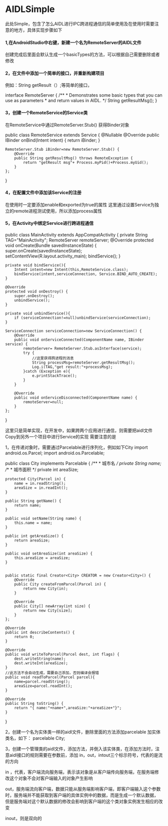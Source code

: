 # AIDLSimple
此处Simple，包含了怎么AIDL进行IPC跨进程通信的简单使用及在使用时需要注意的地方，具体实现步骤如下
#### 1,在AndroidStudio中右键，新建一个名为RemoteServer的AIDL文件
创建完成后里面会默认生成一个basicTypes的方法，可以根据自己需要删除或者修改
#### 2，在文件中添加一个简单的接口，并重新构建项目
  例如：String getResult（）;等简单的接口，
  
  interface RemoteServer {
    /**
     * Demonstrates some basic types that you can use as parameters
     * and return values in AIDL.
     */
    String getResultMsg();
}
  
#### 3，创建一个RemoteService的Service类
在RemoteService中通过RemoteServer.Stub() 获得Binder对象

public class RemoteService extends Service {
    @Nullable
    @Override
    public IBinder onBind(Intent intent) {
        return iBinder;
    }

    RemoteServer.Stub iBinder=new RemoteServer.Stub() {
        @Override
        public String getResultMsg() throws RemoteException {
            return "getResult msg"+ Process.myPid()+Process.myUid();
        }
    };
}

#### 4，在配置文件中添加该Service的注册
在使用时一定要添加enable和exported为true的属性 这里通过设置Service为独立的remote进程测试使用，所以添加process属性
        <service android:name=".RemoteService"
            android:process=":remote"
            android:enabled="true"
            android:exported="true"/>
            
#### 5，在Activity中绑定Service进行跨进程通信
public class MainActivity extends AppCompatActivity {
    private String TAG="MainActivity";
    RemoteServer remoteServer;
    @Override
    protected void onCreate(Bundle savedInstanceState) {
        super.onCreate(savedInstanceState);
        setContentView(R.layout.activity_main);
        bindService();
    }

    private void bindService(){
        Intent intent=new Intent(this,RemoteService.class);
        bindService(intent,serviceConnection, Service.BIND_AUTO_CREATE);
    }

    @Override
    protected void onDestroy() {
        super.onDestroy();
        unbindService();
    }

    private void unbindService(){
        if (serviceConnection!=null)unbindService(serviceConnection);
    }

    ServiceConnection serviceConnection=new ServiceConnection() {
        @Override
        public void onServiceConnected(ComponentName name, IBinder service) {
            remoteServer= RemoteServer.Stub.asInterface(service);
            try {
                //这里获得跨进程的消息
                String processMsg=remoteServer.getResultMsg();
                Log.i(TAG,"get result:"+processMsg);
            }catch (Exception e){
                e.printStackTrace();
            }
        }

        @Override
        public void onServiceDisconnected(ComponentName name) {
            remoteServer=null;
        }
    };
}

这里只是简单实现，在开发中，如果跨两个应用进行通信，则需要把aidl文件Copy到另外一个项目中进行Service的实现
需要注意的是

1，在传递对象时，需要通过Parcelable进行序列化，例如如下City
import android.os.Parcel;
import android.os.Parcelable;

public class City implements Parcelable {
    /**
     * 城市名
     */
    private String name;
    /**
     * 城市面积
     */
    private int areaSize;

    protected City(Parcel in) {
        name = in.readString();
        areaSize = in.readInt();
    }

    public String getName() {
        return name;
    }

    public void setName(String name) {
        this.name = name;
    }

    public int getAreaSize() {
        return areaSize;
    }

    public void setAreaSize(int areaSize) {
        this.areaSize = areaSize;
    }


    public static final Creator<City> CREATOR = new Creator<City>() {
        @Override
        public City createFromParcel(Parcel in) {
            return new City(in);
        }

        @Override
        public City[] newArray(int size) {
            return new City[size];
        }
    };

    @Override
    public int describeContents() {
        return 0;
    }

    @Override
    public void writeToParcel(Parcel dest, int flags) {
        dest.writeString(name);
        dest.writeInt(areaSize);
    }
    //此方法不会自动生成，需要自己添加，否则编译会报错
    public void readToParcel(Parcel parcel){
        name=parcel.readString();
        areaSize=parcel.readInt();
    }

    @Override
    public String toString() {
        return "{ name:"+name+",areaSize:"+areaSize+"}";
    }
}

2，创建一个名为实体类一样的aidl文件，删除里面的方法添加parcelable 加实体类名，如下：
parcelable City;

3，创建一个管理类的aidl文件，添加方法，并倒入该实体类，在添加方法时，注意aidl接口的规则需要在参数前，添加 in，out，intout三个标示符号，代表的是流的方向

in ，代表，客户端流向服务端，表示该对象是从客户端传向服务端，在服务端修改这个对象不会对客户端输入的对象产生影响

out，服务端流向客户端，数据只能从服务端影响客户端，即客户端输入这个参数时，服务端并不能获取到客户端的具体实例中的数据，而是生成一个默认数据，
但是服务端对这个默认数据的修改会影响到客户端的这个类对象实例发生相应的改变

inout，则是双向的
